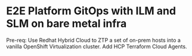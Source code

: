 # E2E Platform GitOps with ILM and SLM on bare metal infra

Pre-req: Use Redhat Hybrid Cloud to ZTP a set of on-prem hosts into a vanilla OpenShift Virtualization cluster.  Add HCP Terraform Cloud Agents.

